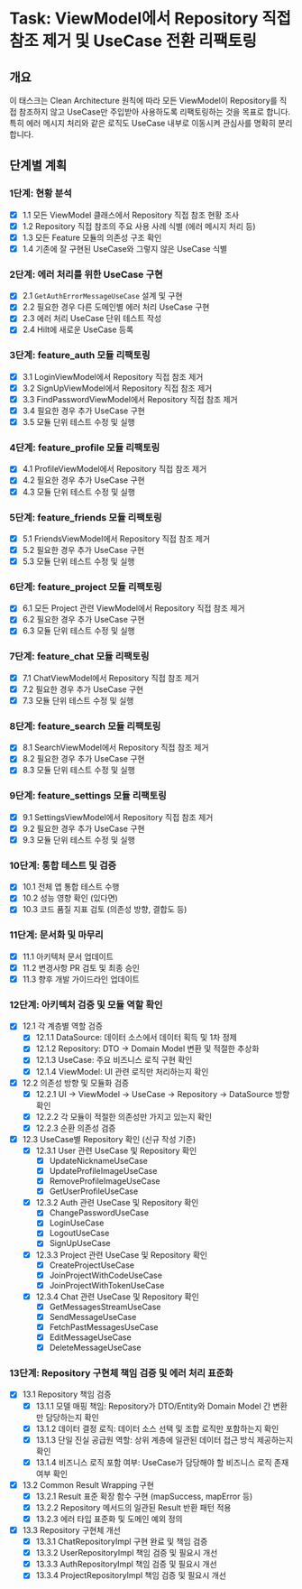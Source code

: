 # Task: ViewModel에서 Repository 직접 참조 제거 및 UseCase 전환 리팩토링

## 개요

이 태스크는 Clean Architecture 원칙에 따라 모든 ViewModel이 Repository를 직접 참조하지 않고 UseCase만 주입받아 사용하도록 리팩토링하는 것을 목표로 합니다. 특히 에러 메시지 처리와 같은 로직도 UseCase 내부로 이동시켜 관심사를 명확히 분리합니다.

## 단계별 계획

### 1단계: 현황 분석

- [x] 1.1 모든 ViewModel 클래스에서 Repository 직접 참조 현황 조사
- [x] 1.2 Repository 직접 참조의 주요 사용 사례 식별 (에러 메시지 처리 등)
- [x] 1.3 모든 Feature 모듈의 의존성 구조 확인
- [x] 1.4 기존에 잘 구현된 UseCase와 그렇지 않은 UseCase 식별

### 2단계: 에러 처리를 위한 UseCase 구현

- [x] 2.1 `GetAuthErrorMessageUseCase` 설계 및 구현
- [x] 2.2 필요한 경우 다른 도메인별 에러 처리 UseCase 구현
- [x] 2.3 에러 처리 UseCase 단위 테스트 작성
- [x] 2.4 Hilt에 새로운 UseCase 등록

### 3단계: feature_auth 모듈 리팩토링

- [x] 3.1 LoginViewModel에서 Repository 직접 참조 제거
- [x] 3.2 SignUpViewModel에서 Repository 직접 참조 제거
- [x] 3.3 FindPasswordViewModel에서 Repository 직접 참조 제거
- [x] 3.4 필요한 경우 추가 UseCase 구현
- [x] 3.5 모듈 단위 테스트 수정 및 실행

### 4단계: feature_profile 모듈 리팩토링

- [x] 4.1 ProfileViewModel에서 Repository 직접 참조 제거
- [x] 4.2 필요한 경우 추가 UseCase 구현
- [x] 4.3 모듈 단위 테스트 수정 및 실행

### 5단계: feature_friends 모듈 리팩토링

- [x] 5.1 FriendsViewModel에서 Repository 직접 참조 제거
- [x] 5.2 필요한 경우 추가 UseCase 구현
- [x] 5.3 모듈 단위 테스트 수정 및 실행

### 6단계: feature_project 모듈 리팩토링

- [x] 6.1 모든 Project 관련 ViewModel에서 Repository 직접 참조 제거
- [x] 6.2 필요한 경우 추가 UseCase 구현
- [x] 6.3 모듈 단위 테스트 수정 및 실행

### 7단계: feature_chat 모듈 리팩토링

- [x] 7.1 ChatViewModel에서 Repository 직접 참조 제거
- [x] 7.2 필요한 경우 추가 UseCase 구현
- [x] 7.3 모듈 단위 테스트 수정 및 실행

### 8단계: feature_search 모듈 리팩토링

- [x] 8.1 SearchViewModel에서 Repository 직접 참조 제거
- [x] 8.2 필요한 경우 추가 UseCase 구현
- [x] 8.3 모듈 단위 테스트 수정 및 실행

### 9단계: feature_settings 모듈 리팩토링

- [x] 9.1 SettingsViewModel에서 Repository 직접 참조 제거
- [x] 9.2 필요한 경우 추가 UseCase 구현
- [x] 9.3 모듈 단위 테스트 수정 및 실행

### 10단계: 통합 테스트 및 검증

- [x] 10.1 전체 앱 통합 테스트 수행
- [x] 10.2 성능 영향 확인 (있다면)
- [x] 10.3 코드 품질 지표 검토 (의존성 방향, 결합도 등)

### 11단계: 문서화 및 마무리

- [x] 11.1 아키텍처 문서 업데이트
- [x] 11.2 변경사항 PR 검토 및 최종 승인
- [x] 11.3 향후 개발 가이드라인 업데이트 

### 12단계: 아키텍처 검증 및 모듈 역할 확인

- [x] 12.1 각 계층별 역할 검증
  - [x] 12.1.1 DataSource: 데이터 소스에서 데이터 획득 및 1차 정제
  - [x] 12.1.2 Repository: DTO → Domain Model 변환 및 적절한 추상화
  - [x] 12.1.3 UseCase: 주요 비즈니스 로직 구현 확인
  - [x] 12.1.4 ViewModel: UI 관련 로직만 처리하는지 확인

- [x] 12.2 의존성 방향 및 모듈화 검증
  - [x] 12.2.1 UI → ViewModel → UseCase → Repository → DataSource 방향 확인
  - [x] 12.2.2 각 모듈이 적절한 의존성만 가지고 있는지 확인
  - [x] 12.2.3 순환 의존성 검증

- [x] 12.3 UseCase별 Repository 확인 (신규 작성 기준)
  - [x] 12.3.1 User 관련 UseCase 및 Repository 확인
    - [x] UpdateNicknameUseCase
    - [x] UpdateProfileImageUseCase
    - [x] RemoveProfileImageUseCase
    - [x] GetUserProfileUseCase
  - [x] 12.3.2 Auth 관련 UseCase 및 Repository 확인  
    - [x] ChangePasswordUseCase
    - [x] LoginUseCase
    - [x] LogoutUseCase
    - [x] SignUpUseCase
  - [x] 12.3.3 Project 관련 UseCase 및 Repository 확인
    - [x] CreateProjectUseCase
    - [x] JoinProjectWithCodeUseCase
    - [x] JoinProjectWithTokenUseCase
  - [x] 12.3.4 Chat 관련 UseCase 및 Repository 확인
    - [x] GetMessagesStreamUseCase
    - [x] SendMessageUseCase
    - [x] FetchPastMessagesUseCase
    - [x] EditMessageUseCase
    - [x] DeleteMessageUseCase

### 13단계: Repository 구현체 책임 검증 및 에러 처리 표준화

- [x] 13.1 Repository 책임 검증
  - [x] 13.1.1 모델 매핑 책임: Repository가 DTO/Entity와 Domain Model 간 변환만 담당하는지 확인
  - [x] 13.1.2 데이터 결정 로직: 데이터 소스 선택 및 조합 로직만 포함하는지 확인
  - [x] 13.1.3 단일 진실 공급원 역할: 상위 계층에 일관된 데이터 접근 방식 제공하는지 확인
  - [x] 13.1.4 비즈니스 로직 포함 여부: UseCase가 담당해야 할 비즈니스 로직 존재 여부 확인

- [x] 13.2 Common Result Wrapping 구현
  - [x] 13.2.1 Result<T> 표준 확장 함수 구현 (mapSuccess, mapError 등)
  - [x] 13.2.2 Repository 메서드의 일관된 Result 반환 패턴 적용
  - [x] 13.2.3 에러 타입 표준화 및 도메인 예외 정의

- [x] 13.3 Repository 구현체 개선
  - [x] 13.3.1 ChatRepositoryImpl 구현 완료 및 책임 검증
  - [x] 13.3.2 UserRepositoryImpl 책임 검증 및 필요시 개선
  - [x] 13.3.3 AuthRepositoryImpl 책임 검증 및 필요시 개선
  - [x] 13.3.4 ProjectRepositoryImpl 책임 검증 및 필요시 개선 